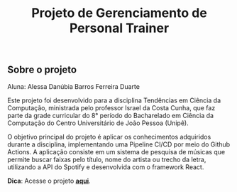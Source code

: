 <div align="center">
  <h1 align="center">
    Projeto de Gerenciamento de Personal Trainer
    <br />
    <br />
    <a href="">
      <img src="">
    </a>
  </h1>
</div>

## Sobre o projeto

Aluna: Alessa Danúbia Barros Ferreira Duarte

Este projeto foi desenvolvido para a disciplina Tendências em Ciência da Computação, ministrada pelo professor Israel da Costa Cunha, que faz parte da grade curricular do 8° período do Bacharelado em Ciência da Computação do Centro Universitário de João Pessoa (Unipê). 

O objetivo principal do projeto é aplicar os conhecimentos adquiridos durante a disciplina, implementando uma Pipeline CI/CD por meio do Github Actions. A aplicação consiste em um sistema de pesquisa de músicas que permite buscar faixas pelo título, nome do artista ou trecho da letra, utilizando a API do Spotify e desenvolvida com o framework React.

**Dica**: Acesse o projeto **[aqui](https://alessaduarte.github.io/music-player)**.